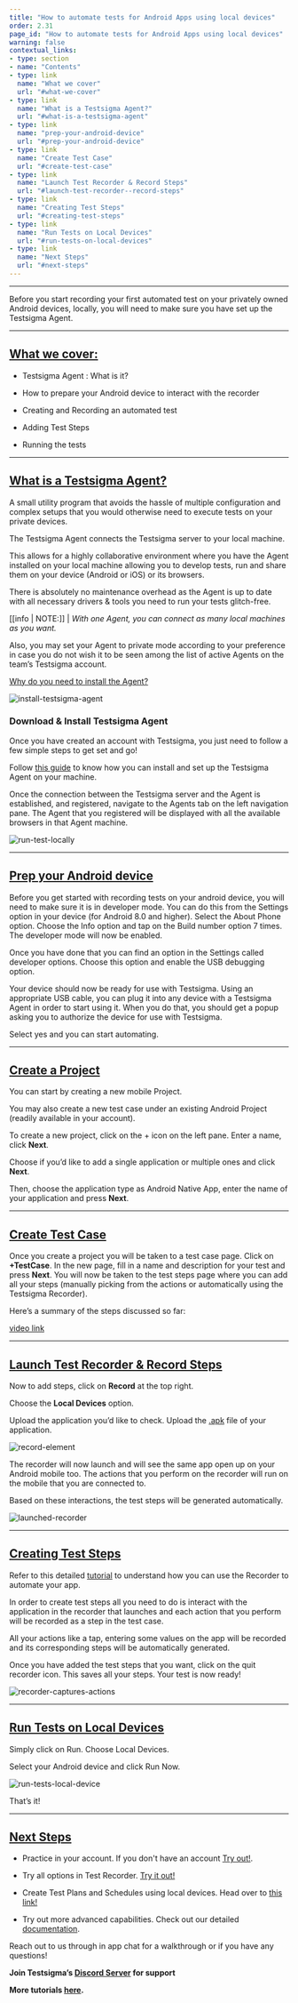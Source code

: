 ```yaml
---
title: "How to automate tests for Android Apps using local devices"
order: 2.31
page_id: "How to automate tests for Android Apps using local devices"
warning: false
contextual_links:
- type: section
- name: "Contents"
- type: link
  name: "What we cover"
  url: "#what-we-cover"
- type: link
  name: "What is a Testsigma Agent?"
  url: "#what-is-a-testsigma-agent"
- type: link
  name: "prep-your-android-device"
  url: "#prep-your-android-device"
- type: link
  name: "Create Test Case"
  url: "#create-test-case"
- type: link
  name: "Launch Test Recorder & Record Steps"
  url: "#launch-test-recorder--record-steps"
- type: link
  name: "Creating Test Steps"
  url: "#creating-test-steps"
- type: link
  name: "Run Tests on Local Devices"
  url: "#run-tests-on-local-devices"
- type: link
  name: "Next Steps"
  url: "#next-steps"
---
```


---

Before you start recording your first automated test on your privately owned Android devices, locally, you will need to make sure you have set up the Testsigma Agent.

---

## [What we cover:](#what-we-cover)

* Testsigma Agent : What is it?

* How to prepare your Android device to interact with the recorder

* Creating and Recording an automated test

* Adding Test Steps

* Running the tests

---
## [What is a Testsigma Agent?](#what-is-a-testsigma-agent)

A small utility program that avoids the hassle of multiple configuration and complex setups that you would otherwise need to execute tests on your private devices.

The Testsigma Agent connects the Testsigma server to your local machine.

This allows for a highly collaborative environment where you have the Agent installed on your local machine allowing you to develop tests, run and share them on your device (Android or iOS) or its browsers.

There is absolutely no maintenance overhead as the Agent is up to date with all necessary drivers & tools you need to run your tests glitch-free.

[[info | NOTE:]]
| _With one Agent, you can connect as many local machines as you want._

Also, you may set your Agent to private mode according to your preference in case you do not wish it to be seen among the list of active Agents on the team’s Testsigma account.

[Why do you need to install the Agent?](https://testsigma.com/docs/agent/overview/)

![install-testsigma-agent](https://docs.testsigma.com/images/tutorials/automate-android-apps-using-local-devices/install-testsigma-agent.png)


### Download & Install Testsigma Agent
Once you have created an account with Testsigma, you just need to follow a few simple steps to get set and go!

Follow [this guide](https://testsigma.com/docs/agent/setup-on-windows-mac-linux/) to know how you can install and set up the Testsigma Agent on your machine.

Once the connection between the Testsigma server and the Agent is established, and registered, navigate to the Agents tab on the left navigation pane. The Agent that you registered will be displayed with all the available browsers in that Agent machine.

![run-test-locally](https://docs.testsigma.com/images/tutorials/automate-android-apps-using-local-devices/run-test-locally.png)

---

## [Prep your Android device](#prep-your-android-device)

Before you get started with recording tests on your android device, you will need to make sure it is in developer mode. You can do this from the Settings option in your device (for Android 8.0 and higher). Select the About Phone option.  Choose the Info option and tap on the Build number option 7 times. The developer mode will now be enabled.

Once you have done that you can find an option in the Settings called developer options. Choose this option and enable the USB debugging option.

Your device should now be ready for use with Testsigma. Using an appropriate USB cable, you can plug it into any device with a Testsigma Agent in order to start using it. When you do that, you should get a popup asking you to authorize the device for use with Testsigma.

Select yes and you can start automating.

---

## [Create a Project](#create-test-case)

You can start by creating a new mobile Project.

You may also create a new test case under an existing Android Project (readily available in your account).

To create a new project, click on the + icon on the left pane. Enter a name, click **Next**.

Choose if you’d like to add a single application or multiple ones and click **Next**.

Then, choose the application type as Android Native App, enter the name of your application and press **Next**.

---

## [Create Test Case](#create-test-case)

Once you create a project you will be taken to a test case page. Click on **+TestCase**. In the new page, fill in a name and description for your test and press **Next**.  You will now be taken to the test steps page where you can add all your steps (manually picking from the actions or automatically using the Testsigma Recorder).

Here’s a summary of the steps discussed so far:

[video link](https://drive.google.com/file/d/1YuZFGH2uVev4fj5VsWTvd4Nff4kKafBt/view?usp=sharing)

---

## [Launch Test Recorder & Record Steps](#creating-test-steps)

Now to add steps, click on **Record** at the top right.

Choose the **Local Devices** option.

Upload the application you’d like to check. Upload the [.apk](https://www.makeuseof.com/tag/what-is-apk-file/) file of your application.

![record-element](https://docs.testsigma.com/images/tutorials/automate-android-apps-using-local-devices/record-element.png)

The recorder will now launch and will see the same app open up on your Android mobile too. The actions that you perform on the recorder will run on the mobile that you are connected to.

Based on these interactions, the test steps will be generated automatically.
 
![launched-recorder](https://docs.testsigma.com/images/tutorials/automate-android-apps-using-local-devices/recorder-captures-actions.png)

---
## [Creating Test Steps](#run-tests-on-local-devices)

Refer to this detailed [tutorial](https://testsigma.com/tutorials/test-cases/mobile-apps/build-tests-using-recorder/) to understand how you can use the Recorder to automate your app.

In order to create test steps all you need to do is interact with the application in the recorder that launches and each action that you perform will be recorded as a step in the test case.

All your actions like a tap, entering some values on the app will be recorded and its corresponding steps will be automatically generated.

Once you have added the test steps that you want, click on the quit recorder icon. This saves all your steps. Your test is now ready!

![recorder-captures-actions](https://docs.testsigma.com/images/tutorials/automate-android-apps-using-local-devices/recorder-captures-actions.png)

---
## [Run Tests on Local Devices](#run-tests-on-local-devices)

Simply click on Run. Choose Local Devices.

Select your Android device and click Run Now.

![run-tests-local-device](https://docs.testsigma.com/images/tutorials/automate-android-apps-using-local-devices/run-tests-local-device.png)

That’s it!

---
## [Next Steps](#next-steps)

* Practice in your account. If you don't have an account [Try out!](https://testsigma.com/signup).

* Try all options in Test Recorder. [Try it out!](https://testsigma.com/docs/test-cases/create-steps-recorder/ios-apps/overview/)

* Create Test Plans and Schedules using local devices. Head over to [this link!](https://testsigma.com/docs/test-management/plans/overview/)

* Try out more advanced capabilities. Check out our detailed [documentation](https://testsigma.com/docs/).


Reach out to us through in app chat for a walkthrough or if you have any questions!

**Join Testsigma’s [Discord Server](https://discord.com/invite/5caWS7R6QX) for support**

**More tutorials [here](https://testsigma.com/tutorials).**
